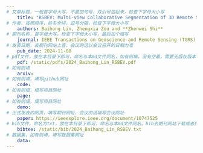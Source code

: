 ```yaml
---
# 文章标题，一般首字母大写，不要加句号，双引号包起来，检查下字母大小写
    title: "RSBEV: Multi-view Collaborative Segmentation of 3D Remote Sensing Scenes with Bird’s-Eye-View Representation"
# 作者，按照顺序，姓名全拼，逗号分隔，检查下字母大小写
    authors: Baihong Lin, Zhengxia Zou and **Zhenwei Shi**
# 期刊名称，首字母大写，检查下字母大小写，最后加个缩写
    journal: IEEE Transactions on Geoscience and Remote Sensing (TGRS)
# 发表日期，去期刊网站上查，会议的话以会议召开的日期为准
    pub_date: 2024-11-08
# pdf文件，放在本目录下即可，命名与本md文件同名，如有则填，没有空着，需要无版权版本
    pdf: /static/pdfs/2024_Baihong_Lin_RSBEV.pdf
# 如有则填
    arxiv: 
# 如有则填，填写github网址
    code: 
# 如有则填，填写项目网址
    page: 
# 如有则填，填写项目网址
    demo: 
# 正式发表的网页，填写期刊网址，会议的话填写会议网址
    paper: https://ieeexplore.ieee.org/document/10747525
# bib文件，命名为txt，放在本目录下即可，命名与本md文件同名。bib去期刊网站下载或者找不到去google scholar上
    bibtex: /static/bib/2024_Baihong_Lin_RSBEV.txt
# 数据集，如有则填，填写数据集网址
    data:
---
```


